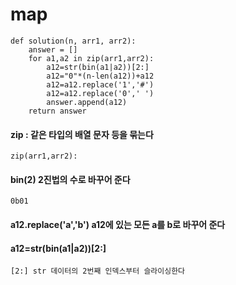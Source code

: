 # map
```
def solution(n, arr1, arr2):
    answer = []
    for a1,a2 in zip(arr1,arr2):
        a12=str(bin(a1|a2))[2:]
        a12="0"*(n-len(a12))+a12
        a12=a12.replace('1','#')
        a12=a12.replace('0',' ')
        answer.append(a12)
    return answer
```

#### zip : 같은 타입의 배열 문자 등을 묶는다
    zip(arr1,arr2):

#### bin(2) 2진법의 수로 바꾸어 준다
    0b01

#### a12.replace('a','b') a12에 있는 모든 a를 b로 바꾸어 준다

#### a12=str(bin(a1|a2))[2:]
    [2:] str 데이터의 2번째 인덱스부터 슬라이싱한다







